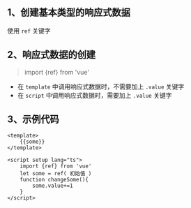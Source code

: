 ## 1、创建基本类型的响应式数据

使用 `ref` 关键字

## 2、响应式数据的创建

> import {ref} from 'vue'

* 在 `template` 中调用响应式数据时，不需要加上 `.value` 关键字
* 在 `script` 中调用响应式数据时，需要加上 `.value` 关键字

## 3、示例代码

```vue
<template>
    {{some}}
</template>

<script setup lang="ts">
    import {ref} from 'vue'
    let some = ref( 初始值 )
    function changeSome(){
		some.value+=1
    }
</script>
```